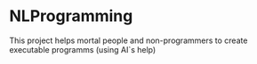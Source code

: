 # NLProgramming
This project helps mortal people and non-programmers to create executable programms (using AI`s help)
